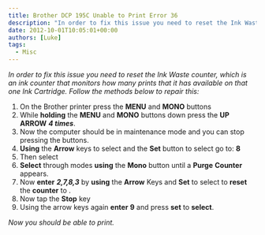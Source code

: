 ```yaml
---
title: Brother DCP 195C Unable to Print Error 36
description: "In order to fix this issue you need to reset the Ink Waste counter, which is an ink counter that monitors how many prints that it has available on that ..."
date: 2012-10-01T10:05:01+00:00
authors: [Luke]
tags:
  - Misc
---
```

_In order to fix this issue you need to reset the Ink Waste counter, which is an ink counter that monitors how many prints that it has available on that one Ink Cartridge. Follow the methods below to repair this:_

<ol start="1">
  <li>
    On the Brother printer press the <strong>MENU</strong> and <strong>MONO</strong> buttons
  </li>
  <li>
    While <strong>holding</strong> the <strong>MENU</strong> and <strong>MONO</strong> buttons down press the <strong>UP</strong> <strong>ARROW</strong> <strong><em>4 times</em></strong>.
  </li>
  <li>
    Now the computer should be in maintenance mode and you can stop pressing the buttons.
  </li>
  <li>
    <strong>Using</strong> the <strong>Arrow</strong> keys to select and the <strong>Set</strong> button to select go to: <strong>8</strong>
  </li>
  <li>
    Then select <strong></strong>
  </li>
  <li>
    <strong>Select</strong> through modes <strong>using</strong> the <strong>Mono</strong> button until a <strong>Purge</strong> <strong>Counter</strong> appears.
  </li>
  <li>
    Now <strong>enter</strong> <strong><em>2,7,8,3</em></strong> by <strong>using</strong> the <strong>Arrow</strong> Keys and <strong>Set</strong> to select to <strong>reset</strong> the <strong>counter</strong> to <strong><em></em></strong>.
  </li>
  <li>
    Now tap the <strong>Stop</strong> key
  </li>
  <li>
    Using the arrow keys again <strong>enter</strong> <strong>9</strong> and press <strong>set</strong> to <strong>select</strong>.
  </li>
</ol>

_Now you should be able to print._